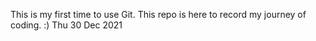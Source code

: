 This is my first time to use Git.
This repo is here to record my journey of coding. :)
Thu 30 Dec 2021
